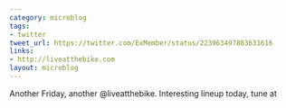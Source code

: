 ```yaml
---
category: microblog
tags:
- twitter
tweet_url: https://twitter.com/ExMember/status/223963497883631616
links:
- http://liveatthebike.com
layout: microblog
---
```

Another Friday, another @liveatthebike. Interesting lineup today, tune at

